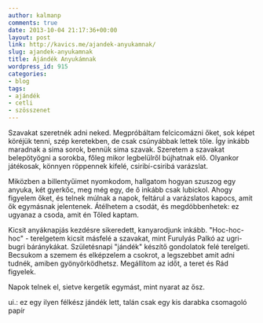 ```yaml
---
author: kalmanp
comments: true
date: 2013-10-04 21:17:36+00:00
layout: post
link: http://kavics.me/ajandek-anyukamnak/
slug: ajandek-anyukamnak
title: Ajándék Anyukámnak
wordpress_id: 915
categories:
- blog
tags:
- ajándék
- cetli
- szösszenet
---
```


Szavakat szeretnék adni neked. Megpróbáltam felcicomázni őket, sok képet köréjük tenni, szép keretekben, de csak csúnyábbak lettek tőle. Így inkább maradnak a sima sorok, bennük sima szavak. Szeretem a szavakat belepötyögni a sorokba, főleg mikor legbelülről bújhatnak elő. Olyankor játékosak, könnyen röppennek kifelé, csiribí-csiribá varázslat.




<!-- more -->Miközben a billentyűimet nyomkodom, hallgatom hogyan szuszog egy anyuka, két gyerkőc, meg még egy, de ő inkább csak lubickol. Ahogy figyelem őket, és telnek múlnak a napok, feltárul a varázslatos kapocs, amit ők egymásnak jelentenek. Átélhetem a csodát, és megdöbbenhetek: ez ugyanaz a csoda, amit én Tőled kaptam.




Kicsit anyáknapjás kezdésre sikeredett, kanyarodjunk inkább. "Hoc-hoc-hoc" - terelgetem kicsit másfelé a szavakat, mint Furulyás Palkó az ugri-bugri báránykákat. Születésnapi "jándék" készítő gondolatok felé terelgeti. Becsukom a szemem és elképzelem a csokrot, a legszebbet amit adni tudnék, amiben gyönyörködhetsz. Megállítom az időt, a teret és Rád figyelek.




Napok telnek el, sietve kergetik egymást, mint nyarat az ősz.




ui.: ez egy ilyen félkész jándék lett, talán csak egy kis darabka csomagoló papír
